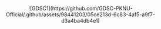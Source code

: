 <p align="center">![GDSC1](https://github.com/GDSC-PKNU-Official/.github/assets/98441203/05ce213d-6c83-4af5-a9f7-d3a4ba4db4e1)</p>
